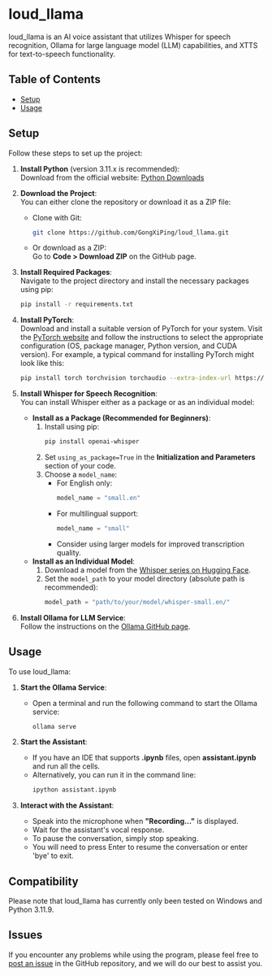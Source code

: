 # loud_llama

loud_llama is an AI voice assistant that utilizes Whisper for speech recognition, Ollama for large language model (LLM) capabilities, and XTTS for text-to-speech functionality.

## Table of Contents
- [Setup](#setup)
- [Usage](#usage)

## Setup

Follow these steps to set up the project:

1. **Install Python** (version 3.11.x is recommended):  
   Download from the official website: [Python Downloads](https://www.python.org/downloads/)

2. **Download the Project**:  
   You can either clone the repository or download it as a ZIP file:
   - Clone with Git:
     ```bash
     git clone https://github.com/GongXiPing/loud_llama.git
     ```
   - Or download as a ZIP:  
     Go to **Code > Download ZIP** on the GitHub page.

3. **Install Required Packages**:  
   Navigate to the project directory and install the necessary packages using pip:
   ```bash
   pip install -r requirements.txt
   ```

4. **Install PyTorch**:  
   Download and install a suitable version of PyTorch for your system. Visit the [PyTorch website](https://pytorch.org/get-started/locally/) and follow the instructions to select the appropriate configuration (OS, package manager, Python version, and CUDA version). For example, a typical command for installing PyTorch might look like this:
   ```bash
   pip install torch torchvision torchaudio --extra-index-url https://download.pytorch.org/whl/cu113
   ```

5. **Install Whisper for Speech Recognition**:  
   You can install Whisper either as a package or as an individual model:
   - **Install as a Package (Recommended for Beginners)**:
     1. Install using pip:
        ```bash
        pip install openai-whisper
        ```
     2. Set `using_as_package=True` in the **Initialization and Parameters** section of your code.
     3. Choose a `model_name`:
        - For English only: 
          ```python
          model_name = "small.en"
          ```
        - For multilingual support: 
          ```python
          model_name = "small"
          ```
        - Consider using larger models for improved transcription quality.
   - **Install as an Individual Model**:
     1. Download a model from the [Whisper series on Hugging Face](https://huggingface.co/models?other=whisper).
     2. Set the `model_path` to your model directory (absolute path is recommended):
        ```python
        model_path = "path/to/your/model/whisper-small.en/"
        ```

6. **Install Ollama for LLM Service**:  
   Follow the instructions on the [Ollama GitHub page](https://github.com/ollama/ollama).

## Usage

To use loud_llama:

1. **Start the Ollama Service**:
   - Open a terminal and run the following command to start the Ollama service:
     ```bash
     ollama serve
     ```

2. **Start the Assistant**:
   - If you have an IDE that supports **.ipynb** files, open **assistant.ipynb** and run all the cells.
   - Alternatively, you can run it in the command line:
     ```bash
     ipython assistant.ipynb
     ```

3. **Interact with the Assistant**:
   - Speak into the microphone when **"Recording..."** is displayed.
   - Wait for the assistant's vocal response.
   - To pause the conversation, simply stop speaking. 
   - You will need to press Enter to resume the conversation or enter 'bye' to exit.

## Compatibility

Please note that loud_llama has currently only been tested on Windows and Python 3.11.9.

## Issues

If you encounter any problems while using the program, please feel free to [post an issue](https://github.com/GongXiPing/loud_llama/issues) in the GitHub repository, and we will do our best to assist you.
